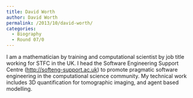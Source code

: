 ```yaml
---
title: David Worth
author: David Worth
permalink: /2013/10/david-worth/
categories:
  - Biography
  - Round 07/0
---
```

I am a mathematician by training and computational scientist by job title working for STFC in the UK. I head the Software Engineering Support Centre (<a title="SESC" href="http://softeng-support.ac.uk" target="_blank">http://softeng-support.ac.uk</a>) to promote pragmatic software engineering in the computational science community. My technical work includes 3D quantification for tomographic imaging, and agent based modelling.
